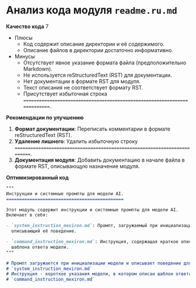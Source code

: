 # Анализ кода модуля `readme.ru.md`

**Качество кода**
7
- Плюсы
    - Код содержит описание директории и её содержимого.
    - Описание файлов в директории достаточно информативно.
- Минусы
    - Отсутствует явное указание формата файла (предположительно Markdown).
    - Не используется reStructuredText (RST) для документации.
    - Нет документации в формате RST для модуля.
    - Текст описания не соответствует формату RST.
    - Присутствует избыточная строка `=========================================================================`.

**Рекомендации по улучшению**

1.  **Формат документации**: Переписать комментарии в формате reStructuredText (RST).
2.  **Удаление лишнего**: Удалить избыточную строку `=========================================================================`.
3.  **Документация модуля**: Добавить документацию в начале файла в формате RST, описывающую назначение модуля.

**Оптимизированный код**

```markdown
"""
Инструкции и системные промпты для модели AI.
=============================================

Этот модуль содержит инструкции и системные промпты для модели AI.
Включает в себя:

- `system_instruction_mexiron.md`: Промпт, загружаемый при инициализации модели,
  описывающий её поведение.

- `command_instruction_mexiron.md`: Инструкция, содержащая краткое описание
  шаблона ответа модели.
"""

# Промпт загружается при инициализации модели и описывает поведение для инициализированной модели
# `system_instruction_mexiron.md`
# Инструкция - короткое указания модели, в котором описан шаблон ответа модели.
# `command_instruction_mexiron.md`
```